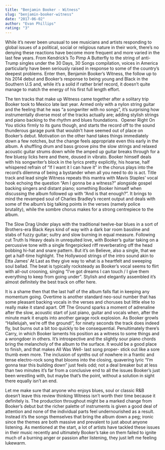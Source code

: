 ```yaml
---
title: "Benjamin Booker - Witness"
slug: "benjamin-booker-witness"
date: "2017-06-02"
author: "Evan Phillips"
rating: "3"
---
```


While it’s never been unusual to see musicians and artists responding to global issues of a political, social or religious nature in their work, there’s no denying these reactions have become more frequent and more varied in the last few years. From Kendrick’s To Pimp A Butterfly to the string of anti-Trump singles under the 30 Days, 30 Songs compilation, voices in America particularly have been seriously raised in response to some of the country’s deepest problems. Enter then, Benjamin Booker’s Witness, the follow up to his 2014 debut and Booker’s response to being young and Black in the Southern U.S and, while it’s a solid if rather brief record, it doesn’t quite manage to match the energy of his first full length effort.

The ten tracks that make up Witness came together after a solitary trip Booker took to Mexico late last year. Armed only with a nylon string guitar and the feeling that he was “a songwriter with no songs”, it’s surprising how instrumentally diverse most of the tracks actually are; adding stylish strings and piano backing to the rhythm and blues foundations.  Opener Right On You sticks firmly to its guns though, and starts the record off to the sound thunderous garage punk that wouldn’t have seemed out of place on Booker’s debut. Motivation on the other hand takes things immediately down a few notches, but the change feels appropriate even this early in the album. A shuffling drum and bass groove pins the slow strings and relaxed acoustic guitar strums down while the amped up guitar breaks through for a few bluesy licks here and there, doused in vibrato. Booker himself deals with his songwriter’s block in the lyrics pretty explicitly, his hoarse, half whispered refrain of “If I want it I can have it” in the chorus plays into the record’s dilemma of being a bystander when all you need to do is act. Title track and lead single Witness repeats this mantra with Mavis Staples’ vocal hook echoing the question “Am I gonna be a witness?” alongside gospel backing singers and distant piano; something Booker himself when discussing the album followed up with “And is that enough?”. It brings to mind the revamped soul of Charles Bradley’s recent output and deals with some of the album’s big talking points in the verses (namely police brutality), while the sombre chorus makes for a strong centrepiece to the album.

The Slow Drag Under plays with the traditional twelve-bar blues in a sort of Brothers-era Black Keys kind of way with a dark bar room bassline and stabs of fuzzy guitar; sultry and slow burning in equal measure. Following cut Truth Is Heavy deals in unrequited love, with Booker’s guitar taking on a percussive tone with a single fingerpicked riff reverberating off the head bobbing hi-hat and snare pattern. But it’s on Believe, also a single, that we get a half-time highlight. The Hollywood strings of the intro sound akin to Etta James’ At Last as they give way to what is a heartfelt and sweeping soul ballad. The beat is typically rocksteady as Booker’s vocal seems to flirt with all-out crooning, singing “I’ve got dreams I can touch / I give them everything to keep from going under”. Stylish and elegantly assembled it’s almost definitely the best track on offer here.

It is a shame then that the last half of the album falls flat in keeping any momentum going. Overtime is another standard neo-soul number that has some pleasant backing vocals in the verses and choruses but little else to really make it stand apart. Off The Ground sparks a moment of adrenaline after the slow, acoustic start of just piano, guitar and vocals when, after the minute mark it erupts into another garage rock explosion. As Booker growls “Hallelujah, we’re off the ground!”, for ninety seconds the track does indeed fly, but burns out a bit too quickly to be consequential. Penultimately there’s Carry, in which Booker laments his position as a witness to some things and a wrongdoer in others. It’s introspective and the slightly sour piano chords bring the melancholy of the album to the surface. It would be a good place to finish, and that makes All Was Well- last song proper- stick out like a sore thumb even more. The inclusion of synths out of nowhere in a frantic and tense electro-rock song that blooms into the closing, quavering lyric “I’m gonna tear this building down” just feels odd; not a deal breaker but at less than two minutes it’s far from a conclusive end to all the issues Booker’s just been wrestling with, but maybe that’s the point, without a solution in sight there equally isn’t an end.

Let me make sure that anyone who enjoys blues, soul or classic R&B doesn’t leave this review thinking Witness isn’t worth their time because it definitely is. The production throughout might be a marked change from Booker’s debut but the richer palette of instruments is given a good deal of attention and none of the individual parts feel undernourished as a result. Instead it’s the songs themselves that bring the album down a peg; ironic since the themes are both massive and prevalent to just about anyone listening. As mentioned at the start, a lot of artists have tackled these issues in their music recently and ultimately Booker’s take on them failed to ignite much of a burning anger or passion after listening, they just left me feeling lukewarm.
